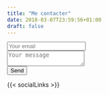```yaml
---
title: "Me contacter"
date: 2018-03-07T23:59:56+01:00
draft: false
---
```


<form method="POST" action="https://formspree.io/naelawayes@gmail.com">
  <input name="_replyto" placeholder="Your email" type="email"><br>
  
  <textarea name="message" placeholder="Your message"></textarea><br>
  <input type="hidden" name="_subject" value="Nouveau contact sur le portfolio!" />
  <input type="hidden" name="_language" value="fr" />
  <button type="submit">Send</button>  
</form>

{{< socialLinks >}}

<script>
  $('.icon').attr('target', '_blank');
  $('.label').addClass('fadeIn');
</script>

